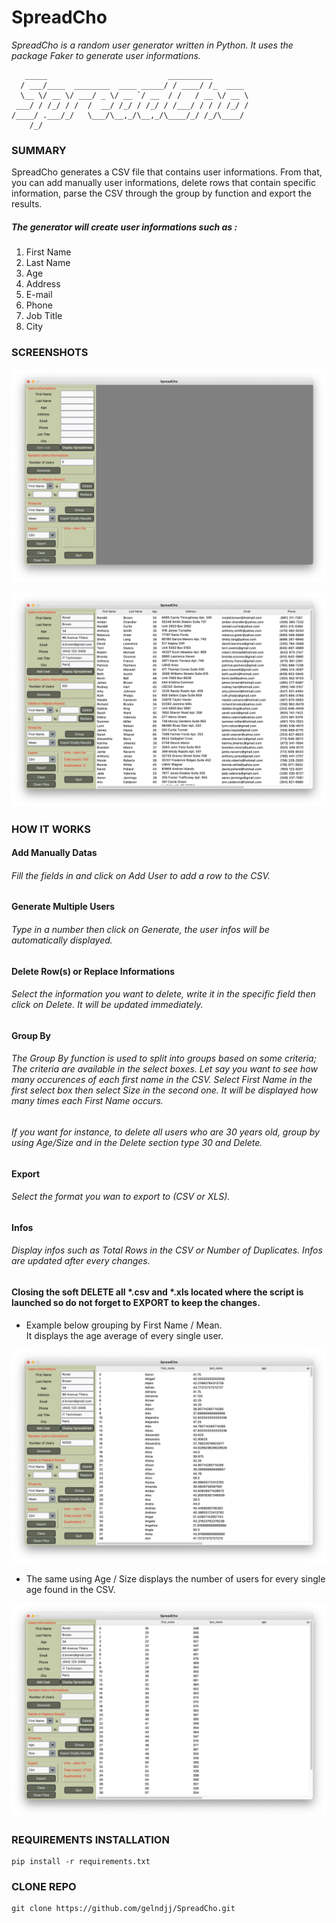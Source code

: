# SpreadCho
_SpreadCho is a random user generator written in Python. It uses the package Faker to generate user informations._

```
   _____                           __________        
  / ___/____  ________  ____ _____/ / ____/ /_  ____ 
  \__ \/ __ \/ ___/ _ \/ __ `/ __  / /   / __ \/ __ \
 ___/ / /_/ / /  /  __/ /_/ / /_/ / /___/ / / / /_/ /
/____/ .___/_/   \___/\__,_/\__,_/\____/_/ /_/\____/ 
    /_/                                               
```
### SUMMARY
SpreadCho generates a CSV file that contains user informations. From that, you can add manually user informations, delete rows that contain specific information, parse the CSV through the group by function and export the results.<br />
##### The generator will create user informations such as :<br />
1. First Name<br />
2. Last Name<br /> 
3. Age<br />
4. Address<br />
5. E-mail<br />
6. Phone<br />
7. Job Title<br />
8. City<br />

### SCREENSHOTS

![Screenshot](https://github.com/gelndjj/SpreadCho/blob/main/img/main.png)

![Screenshot](https://github.com/gelndjj/SpreadCho/blob/main/img/main_full.png)

### HOW IT WORKS 

#### Add Manually Datas<br />
###### Fill the fields in and click on Add User to add a row to the CSV.<br />

#### Generate Multiple Users<br />
###### Type in a number then click on Generate, the user infos will be automatically displayed.<br />

#### Delete Row(s) or Replace Informations<br />
###### Select the information you want to delete, write it in the specific field then click on Delete. It will be updated immediately.<br />

#### Group By
###### The Group By function is used to split into groups based on some criteria; The criteria are available in the select boxes. Let say you want to see how many occurences of each first name in the CSV. Select First Name in the first select box then select Size in the second one. It will be displayed  how many times each First Name occurs.<br />

###### If you want for instance, to delete all users who are 30 years old, group by using Age/Size and in the Delete section type 30 and Delete.

#### Export
###### Select the format you wan to export to (CSV or XLS).<br />

#### Infos
######  Display infos such as Total Rows in the CSV or Number of Duplicates. Infos are updated after every changes.

#### Closing the soft DELETE all *.csv and *.xls located where the script is launched so do not forget to EXPORT to keep the changes.


* Example below grouping by First Name / Mean.<br />It displays the age average of every single user.<br />

![Screenshot](https://github.com/gelndjj/SpreadCho/blob/main/img/avg_age.png)

* The same using Age / Size displays the number of users for every single age found in the CSV.<br />

![Screenshot](https://github.com/gelndjj/SpreadCho/blob/main/img/unique_age.png)


### REQUIREMENTS INSTALLATION
```
pip install -r requirements.txt
```

### CLONE REPO
```
git clone https://github.com/gelndjj/SpreadCho.git
```